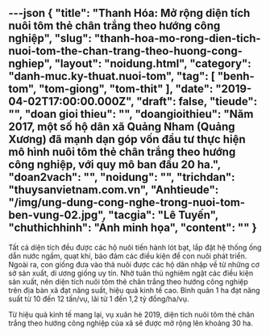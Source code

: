 ---json
{
    "title": "Thanh Hóa: Mở rộng diện tích nuôi tôm thẻ chân trắng theo hướng công nghiệp",
    "slug": "thanh-hoa-mo-rong-dien-tich-nuoi-tom-the-chan-trang-theo-huong-cong-nghiep",
    "layout": "noidung.html",
    "category": "danh-muc.ky-thuat.nuoi-tom",
    "tag": [
        "benh-tom",
        "tom-giong",
        "tom-thit"
    ],
    "date": "2019-04-02T17:00:00.000Z",
    "draft": false,
    "tieude": "",
    "doan gioi thieu": "",
    "doangioithieu": "Năm 2017, một số hộ dân xã Quảng Nham (Quảng Xương) đã mạnh dạn góp vốn đầu tư thực hiện mô hình nuôi tôm thẻ chân trắng theo hướng công nghiệp, với quy mô ban đầu 20 ha.",
    "doan2vach": "",
    "noidung": "",
    "trichdan": "thuysanvietnam.com.vn",
    "Anhtieude": "/img/ung-dung-cong-nghe-trong-nuoi-tom-ben-vung-02.jpg",
    "tacgia": "Lê Tuyến",
    "chuthichhinh": "Ảnh minh họa",
    "__content__": ""
}
---
<p>Tất cả diện t&iacute;ch đều được c&aacute;c hộ nu&ocirc;i tiến h&agrave;nh l&oacute;t bạt, lắp đặt hệ thống ống dẫn nước ngầm, quạt kh&iacute;, bảo đảm c&aacute;c điều kiện để con nu&ocirc;i ph&aacute;t triển. Ngo&agrave;i ra, con giống đưa v&agrave;o thả nu&ocirc;i được c&aacute;c hộ d&acirc;n nhập về từ những cơ sở sản xuất, di ương giống uy t&iacute;n. Nhờ tu&acirc;n thủ nghi&ecirc;m ngặt c&aacute;c điều kiện sản xuất, n&ecirc;n diện t&iacute;ch nu&ocirc;i t&ocirc;m thẻ ch&acirc;n trắng theo hướng c&ocirc;ng nghiệp tr&ecirc;n địa b&agrave;n x&atilde; đạt năng suất, hiệu quả kinh tế cao. B&igrave;nh qu&acirc;n 1 ha đạt năng suất từ 10 đến 12 tấn/vụ, l&atilde;i từ 1 đến 1,2 tỷ đồng/ha/vụ.</p>

<p>Từ hiệu quả kinh tế mang lại, vụ xu&acirc;n h&egrave; 2019, diện t&iacute;ch nu&ocirc;i t&ocirc;m thẻ ch&acirc;n trắng theo hướng c&ocirc;ng nghiệp của x&atilde; sẽ được mở rộng l&ecirc;n khoảng 30 ha.</p>
